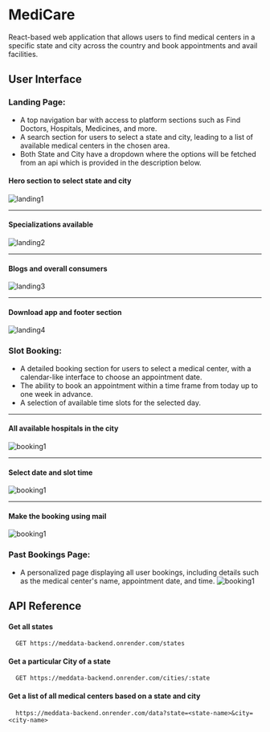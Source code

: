 
# MediCare

React-based web application that allows users to find medical centers in a specific state and city across the country and book appointments and avail facilities.





## User Interface

### Landing Page:

- A top navigation bar with access to platform sections such as Find Doctors, Hospitals, Medicines, and more.
- A search section for users to select a state and city, leading to a list of available medical centers in the chosen area.
- Both State and City have a dropdown where the options will be fetched from an api which is provided in the description below.


#### Hero section to select state and city
![landing1](https://github.com/Apoorv0503/MediCare/blob/main/demo-img/medify-page1.jpg?raw=true)

---

#### Specializations available
![landing2](https://github.com/Apoorv0503/MediCare/blob/main/demo-img/medify-page2.jpg?raw=true)

---

#### Blogs and overall consumers
![landing3](https://github.com/Apoorv0503/MediCare/blob/main/demo-img/medify-page3.jpg?raw=true)

---

#### Download app and footer section
![landing4](https://github.com/Apoorv0503/MediCare/blob/main/demo-img/medify-page4.jpg?raw=true)


### Slot Booking:
- A detailed booking section for users to select a medical center, with a calendar-like interface to choose an appointment date.
- The ability to book an appointment within a time frame from today up to one week in advance.
- A selection of available time slots for the selected day.

---
#### All available hospitals in the city
![booking1](https://github.com/Apoorv0503/MediCare/blob/main/demo-img/medify-search1.jpg?raw=true)

---

#### Select date and slot time
![booking1](https://github.com/Apoorv0503/MediCare/blob/main/demo-img/medify-search2.jpg?raw=true)

---

#### Make the booking using mail
![booking1](https://github.com/Apoorv0503/MediCare/blob/main/demo-img/medify-search3.jpg?raw=true)


### Past Bookings Page:

- A personalized page displaying all user bookings, including details such as the medical center's name, appointment date, and time.
![booking1](https://github.com/Apoorv0503/MediCare/blob/main/demo-img/medify-booking1.jpg?raw=true)
## API Reference

#### Get all states

```http
  GET https://meddata-backend.onrender.com/states
```


#### Get a particular City of a state

```http
  GET https://meddata-backend.onrender.com/cities/:state
```

#### Get a list of all medical centers based on a state and city

```http
  https://meddata-backend.onrender.com/data?state=<state-name>&city=<city-name>
```

